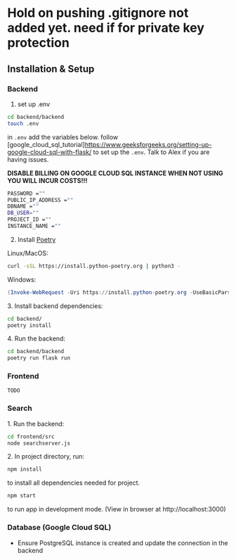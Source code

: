 
# Hold on pushing .gitignore not added yet. need if for private key protection

## Installation & Setup

### Backend
1. set up .env
```sh
cd backend/backend
touch .env

```

in `.env` add the variables below. follow [google_cloud_sql_tutorial]https://www.geeksforgeeks.org/setting-up-google-cloud-sql-with-flask/ to set up the `.env`. Talk to Alex if you are having issues.

**DISABLE BILLING ON GOOGLE CLOUD SQL INSTANCE WHEN NOT USING YOU WILL INCUR COSTS!!!**

```sh
PASSWORD =""
PUBLIC_IP_ADDRESS =""
DBNAME =""
DB_USER=""
PROJECT_ID =""
INSTANCE_NAME =""
```
2. Install [Poetry](https://python-poetry.org/docs/#installing-with-the-official-installer)

Linux/MacOS:
```sh
curl -sSL https://install.python-poetry.org | python3 - 
```

Windows:
```powershell
(Invoke-WebRequest -Uri https://install.python-poetry.org -UseBasicParsing).Content | py -
```

3\. Install backend dependencies:
```sh
cd backend/
poetry install
```

4\. Run the backend:
```sh
cd backend/backend
poetry run flask run
```

### Frontend
`TODO`

### Search
1\. Run the backend:
```sh
cd frontend/src
node searchserver.js
```

2\. In project directory, run:

```sh
npm install
```
to install all dependencies needed for project.

```sh
npm start
```
to run app in development mode. (View in browser at http://localhost:3000)

### Database (Google Cloud SQL)
- Ensure PostgreSQL instance is created and update the connection in the backend

